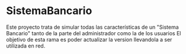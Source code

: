 # SistemaBancario
Este proyecto trata de simular todas las características de un "Sistema Bancario"  tanto de la parte del administrador como la de los usuarios
El objetivo de esta rama es poder actualizar la version llevandola a ser utilizada en red.
